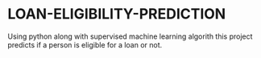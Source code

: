 # LOAN-ELIGIBILITY-PREDICTION
Using python along with supervised machine learning algorith this project predicts if a person is eligible for a loan or not.

